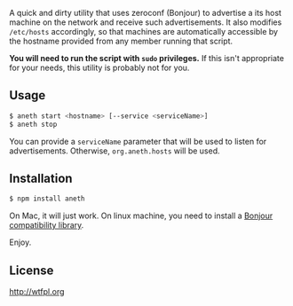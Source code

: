 A quick and dirty utility that uses zeroconf (Bonjour) to advertise a its host machine 
on the network and receive such advertisements. It also modifies `/etc/hosts` accordingly,
so that machines are automatically accessible by the hostname provided from any member running
that script.

**You will need to run the script with `sudo` privileges.** If this isn't appropriate for your 
needs, this utility is probably not for you.

## Usage

```bash
$ aneth start <hostname> [--service <serviceName>]
$ aneth stop
```

You can provide a `serviceName` parameter that will be used to listen for advertisements. 
Otherwise, `org.aneth.hosts` will be used.

## Installation

```bash
$ npm install aneth
```

On Mac, it will just work. On linux machine, you need to install a [Bonjour
compatibility library](https://github.com/agnat/node_mdns#installation).

Enjoy.

## License

http://wtfpl.org